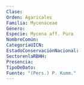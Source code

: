 ```yaml
---
Clase: 
Orden: Agaricales
Familia: Mycenaceae
Género: 
Especie: Mycena aff. Pura
NombreComún: 
CategoríaUICN: 
EstadoConservaciónNacional: 
SectorenlaRBHH: 
Presencia: 
TipoDeDato: 
Fuente: "(Pers.) P. Kumm."
---
```

